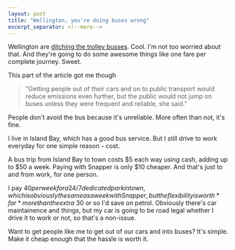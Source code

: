 ```yaml
---
layout: post
title: "Wellington, you're doing buses wrong"
excerpt_separator: <!--more-->
---
```

Wellington are [ditching the trolley busses](http://www.stuff.co.nz/dominion-post/10202967/Wellingtons-trolley-buses-to-go). Cool. I'm not too worried about that. And they're going to do some awesome things like one fare per complete journey. Sweet.<!--more-->

This part of the article got me though

>"Getting people out of their cars and on to public transport would reduce emissions even further, but the public would not jump on buses unless they were frequent and reliable, she said."

People don't avoid the bus because it's unreliable. More often than not, it's fine.

I live in Island Bay, which has a good bus service. But I still drive to work everyday for one simple reason - cost. 

A bus trip from Island Bay to town costs $5 each way using cash, adding up to $50 a week. Paying with Snapper is only $10 cheaper. And that's just to and from work, for one person.

I pay $40 per week for a 24/7 dedicated park in town, which is obviously the same as a week with Snapper, but the flexibility is worth *far* more than the extra ~$30 or so I'd save on petrol. Obviously there's car maintainence and things, but my car is going to be road legal whether I drive it to work or not, so that's a non-issue.

Want to get people like me to get out of our cars and into buses? It's simple. Make it cheap enough that the hassle is worth it.